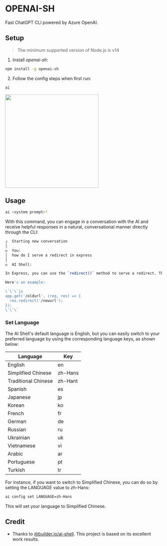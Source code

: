# OPENAI-SH

Fast ChatGPT CLI powered by Azure OpenAI.

## Setup

> The minimum supported version of Node.js is v14

1. Install _openai-sh_:

```sh
npm install -g openai-sh
```

2. Follow the config steps when first run:

```sh
ai
```

<img src="https://aircode-yvo.b-cdn.net/resource/1694168754127-vqofp0gwey.jpg" width="300"/>

## Usage

```bash
ai <system prompt>?
```

With this command, you can engage in a conversation with the AI and receive helpful responses in a natural, conversational manner directly through the CLI:

```sh
┌  Starting new conversation
│
◇  You:
│  how do I serve a redirect in express
│
◇  AI Shell:

In Express, you can use the `redirect()` method to serve a redirect. The `redirect()` method takes one argument, which is the URL that you want to redirect to.

Here's an example:

\`\`\`js
app.get('/oldurl', (req, res) => {
  res.redirect('/newurl');
});
\`\`\`
```

### Set Language

The AI Shell's default language is English, but you can easily switch to your preferred language by using the corresponding language keys, as shown below:

| Language            | Key     |
| ------------------- | ------- |
| English             | en      |
| Simplified Chinese  | zh-Hans |
| Traditional Chinese | zh-Hant |
| Spanish             | es      |
| Japanese            | jp      |
| Korean              | ko      |
| French              | fr      |
| German              | de      |
| Russian             | ru      |
| Ukrainian           | uk      |
| Vietnamese          | vi      |
| Arabic              | ar      |
| Portuguese          | pt      |
| Turkish             | tr      |

For instance, if you want to switch to Simplified Chinese, you can do so by setting the LANGUAGE value to zh-Hans:

```sh
ai config set LANGUAGE=zh-Hans
```

This will set your language to Simplified Chinese.

## Credit

- Thanks to [@builder.io/ai-shell](https://github.com/BuilderIO/ai-shell). This project is based on its excellent work results. 
